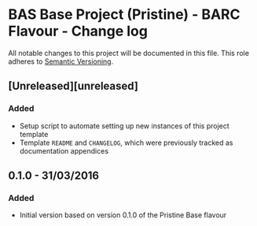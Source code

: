 # BAS Base Project (Pristine) - BARC Flavour - Change log

All notable changes to this project will be documented in this file.
This role adheres to [Semantic Versioning](http://semver.org/spec/v2.0.0.html).

## [Unreleased][unreleased]

### Added

* Setup script to automate setting up new instances of this project template
* Template `README` and `CHANGELOG`, which were previously tracked as documentation appendices

## 0.1.0 - 31/03/2016

### Added

* Initial version based on version 0.1.0 of the Pristine Base flavour

